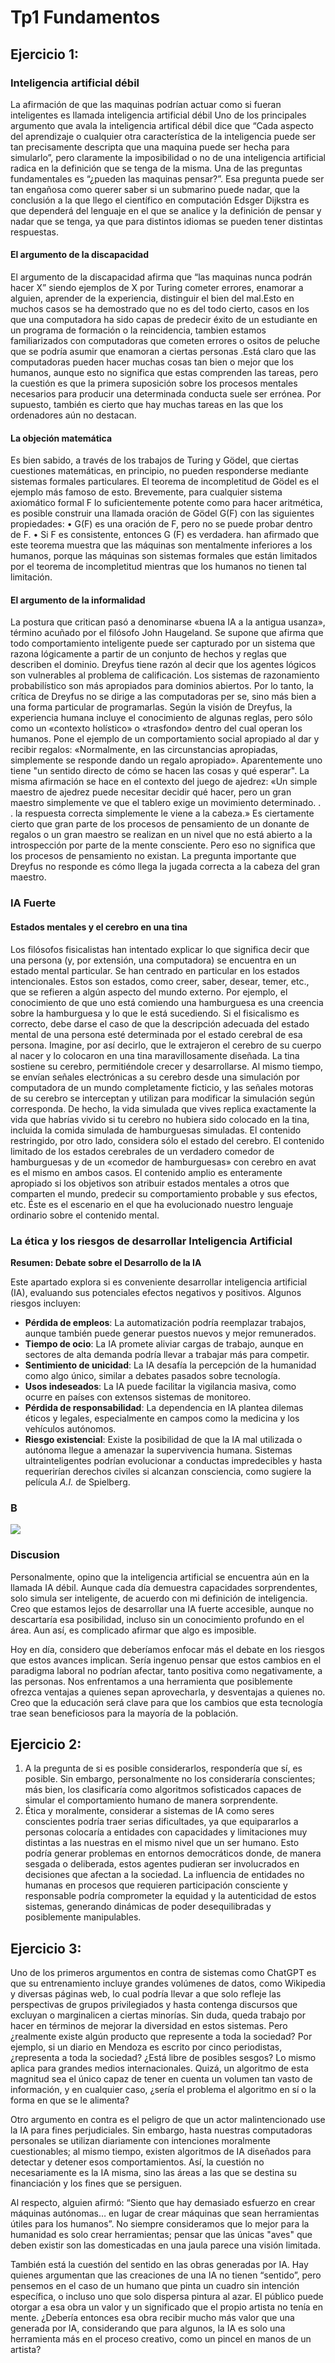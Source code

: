 # Tp1 Fundamentos

## Ejercicio 1:
### Inteligencia artificial débil
La afirmación de que las maquinas podrían actuar como si fueran inteligentes es llamada inteligencia artificial débil
Uno de los principales argumento que avala la inteligencia artifical débil dice que “Cada aspecto del aprendizaje o cualquier otra característica de la inteligencia puede ser tan precisamente descripta que una maquina puede ser hecha para simularlo”, pero claramente la imposibilidad o no de una inteligencia artificial radica en la definición que se tenga de la misma. 
Una de las preguntas fundamentales es “¿pueden las maquinas pensar?”. Esa pregunta puede ser tan engañosa como querer saber si un submarino puede nadar, que la conclusión a la que llego el científico en computación Edsger Dijkstra es que dependerá del lenguaje en el que se analice y la definición de pensar y nadar que se tenga, ya que para distintos idiomas se pueden tener distintas respuestas.
#### El argumento de la discapacidad
El argumento de la discapacidad afirma que “las maquinas nunca podrán hacer X” siendo ejemplos de X por Turing cometer errores, enamorar a alguien, aprender de la experiencia, distinguir el bien del mal.Esto en muchos casos se ha demostrado que no es del todo cierto, casos en los que una computadora ha sido capas de predecir éxito de un estudiante en un programa de formación o la reincidencia, tambien estamos familiarizados con computadoras que cometen errores o ositos de peluche que se podría asumir que enamoran a ciertas personas .Está claro que las computadoras pueden hacer muchas cosas tan bien o mejor que los humanos, aunque esto no significa que estas comprenden las tareas, pero la cuestión es que la primera suposición sobre los procesos mentales necesarios para producir una determinada conducta suele ser errónea. Por supuesto, también es cierto que hay muchas tareas en las que los ordenadores aún no destacan.
#### La objeción matemática
Es bien sabido, a través de los trabajos de Turing y Gödel, que ciertas cuestiones matemáticas, en principio, no pueden responderse mediante sistemas formales particulares. El teorema de incompletitud de Gödel es el ejemplo más famoso de esto. Brevemente, para cualquier sistema axiomático formal F lo suficientemente potente como para hacer aritmética, es posible construir una llamada oración de Gödel G(F) con las siguientes propiedades:
    • G(F) es una oración de F, pero no se puede probar dentro de F.
    • Si F es consistente, entonces G (F) es verdadera.
han afirmado que este teorema muestra que las máquinas son mentalmente inferiores a los humanos, porque las máquinas son sistemas formales que están limitados por el teorema de incompletitud mientras que los humanos no tienen tal limitación.
#### El argumento de la informalidad
La postura que critican pasó a denominarse «buena IA a la antigua usanza», término acuñado por el filósofo John Haugeland. Se supone que afirma que todo comportamiento inteligente puede ser capturado por un sistema que razona lógicamente a partir de un conjunto de hechos y reglas que describen el dominio. Dreyfus tiene razón al decir que los agentes lógicos son vulnerables al problema de calificación. Los sistemas de razonamiento probabilístico son más apropiados para dominios abiertos. Por lo tanto, la crítica de Dreyfus no se dirige a las computadoras per se, sino más bien a una forma particular de programarlas. 
Según la visión de Dreyfus, la experiencia humana incluye el conocimiento de algunas reglas, pero sólo como un «contexto holístico» o «trasfondo» dentro del cual operan los humanos. Pone el ejemplo de un comportamiento social apropiado al dar y recibir regalos: «Normalmente, en las circunstancias apropiadas, simplemente se responde dando un regalo apropiado». Aparentemente uno tiene "un sentido directo de cómo se hacen las cosas y qué esperar". La misma afirmación se hace en el contexto del juego de ajedrez: «Un simple maestro de ajedrez puede necesitar decidir qué hacer, pero un gran maestro simplemente ve que el tablero exige un movimiento determinado. . . la respuesta correcta simplemente le viene a la cabeza.» Es ciertamente cierto que gran parte de los procesos de pensamiento de un donante de regalos o un gran maestro se realizan en un nivel que no está abierto a la introspección por parte de la mente consciente. Pero eso no significa que los procesos de pensamiento no existan. La pregunta importante que Dreyfus no responde es cómo llega la jugada correcta a la cabeza del gran maestro.
### IA Fuerte
#### Estados mentales y el cerebro en una tina
Los filósofos fisicalistas han intentado explicar lo que significa decir que una persona (y, por extensión, una computadora) se encuentra en un estado mental particular. Se han centrado en particular en los estados intencionales. Estos son estados, como creer, saber, desear, temer, etc., que se refieren a algún aspecto del mundo externo. Por ejemplo, el conocimiento de que uno está comiendo una hamburguesa es una creencia sobre la hamburguesa y lo que le está sucediendo.
Si el fisicalismo es correcto, debe darse el caso de que la descripción adecuada del estado mental de una persona esté determinada por el estado cerebral de esa persona. Imagine, por así decirlo, que le extrajeron el cerebro de su cuerpo al nacer y lo colocaron en una tina maravillosamente diseñada. La tina sostiene su cerebro, permitiéndole crecer y desarrollarse. Al mismo tiempo, se envían señales electrónicas a su cerebro desde una simulación por computadora de un mundo completamente ficticio, y las señales motoras de su cerebro se interceptan y utilizan para modificar la simulación según corresponda. De hecho, la vida simulada que vives replica exactamente la vida que habrías vivido si tu cerebro no hubiera sido colocado en la tina, incluida la comida simulada de hamburguesas simuladas. El contenido restringido, por otro lado, considera sólo el estado del cerebro. El contenido limitado de los estados cerebrales de un verdadero comedor de hamburguesas y de un «comedor de hamburguesas» con cerebro en avat es el mismo en ambos casos.
El contenido amplio es enteramente apropiado si los objetivos son atribuir estados mentales a otros que comparten el mundo, predecir su comportamiento probable y sus efectos, etc. Éste es el escenario en el que ha evolucionado nuestro lenguaje ordinario sobre el contenido mental.
### La ética y los riesgos de desarrollar Inteligencia Artificial
**Resumen: Debate sobre el Desarrollo de la IA**

Este apartado explora si es conveniente desarrollar inteligencia artificial (IA), evaluando sus potenciales efectos negativos y positivos. Algunos riesgos incluyen:

- **Pérdida de empleos**: La automatización podría reemplazar trabajos, aunque también puede generar puestos nuevos y mejor remunerados.
- **Tiempo de ocio**: La IA promete aliviar cargas de trabajo, aunque en sectores de alta demanda podría llevar a trabajar más para competir.
- **Sentimiento de unicidad**: La IA desafía la percepción de la humanidad como algo único, similar a debates pasados sobre tecnología.
- **Usos indeseados**: La IA puede facilitar la vigilancia masiva, como ocurre en países con extensos sistemas de monitoreo.
- **Pérdida de responsabilidad**: La dependencia en IA plantea dilemas éticos y legales, especialmente en campos como la medicina y los vehículos autónomos.
- **Riesgo existencial**: Existe la posibilidad de que la IA mal utilizada o autónoma llegue a amenazar la supervivencia humana. Sistemas ultrainteligentes podrían evolucionar a conductas impredecibles y hasta requerirían derechos civiles si alcanzan consciencia, como sugiere la película *A.I.* de Spielberg.


### B
![](InteligenciaArtificial.png)

### Discusion 
Personalmente, opino que la inteligencia artificial se encuentra aún en la llamada IA débil. Aunque cada día demuestra capacidades sorprendentes, solo simula ser inteligente, de acuerdo con mi definición de inteligencia. Creo que estamos lejos de desarrollar una IA fuerte accesible, aunque no descartaría esa posibilidad, incluso sin un conocimiento profundo en el área. Aun así, es complicado afirmar que algo es imposible.

Hoy en día, considero que deberíamos enfocar más el debate en los riesgos que estos avances implican. Sería ingenuo pensar que estos cambios en el paradigma laboral no podrían afectar, tanto positiva como negativamente, a las personas. Nos enfrentamos a una herramienta que posiblemente ofrezca ventajas a quienes sepan aprovecharla, y desventajas a quienes no. Creo que la educación será clave para que los cambios que esta tecnología trae sean beneficiosos para la mayoría de la población.

## Ejercicio 2:
1. A la pregunta de si es posible considerarlos, respondería que sí, es posible. Sin embargo, personalmente no los consideraría conscientes; más bien, los clasificaría como algoritmos sofisticados capaces de simular el comportamiento humano de manera sorprendente.
2. Ética y moralmente, considerar a sistemas de IA como seres conscientes podría traer serias dificultades, ya que equipararlos a personas colocaría a entidades con capacidades y limitaciones muy distintas a las nuestras en el mismo nivel que un ser humano. Esto podría generar problemas en entornos democráticos donde, de manera sesgada o deliberada, estos agentes pudieran ser involucrados en decisiones que afectan a la sociedad. La influencia de entidades no humanas en procesos que requieren participación consciente y responsable podría comprometer la equidad y la autenticidad de estos sistemas, generando dinámicas de poder desequilibradas y posiblemente manipulables.

## Ejercicio 3:
Uno de los primeros argumentos en contra de sistemas como ChatGPT es que su entrenamiento incluye grandes volúmenes de datos, como Wikipedia y diversas páginas web, lo cual podría llevar a que solo refleje las perspectivas de grupos privilegiados y hasta contenga discursos que excluyan o marginalicen a ciertas minorías. Sin duda, queda trabajo por hacer en términos de mejorar la diversidad en estos sistemas. Pero ¿realmente existe algún producto que represente a toda la sociedad? Por ejemplo, si un diario en Mendoza es escrito por cinco periodistas, ¿representa a toda la sociedad? ¿Está libre de posibles sesgos? Lo mismo aplica para grandes medios internacionales. Quizá, un algoritmo de esta magnitud sea el único capaz de tener en cuenta un volumen tan vasto de información, y en cualquier caso, ¿sería el problema el algoritmo en sí o la forma en que se le alimenta?

Otro argumento en contra es el peligro de que un actor malintencionado use la IA para fines perjudiciales. Sin embargo, hasta nuestras computadoras personales se utilizan diariamente con intenciones moralmente cuestionables; al mismo tiempo, existen algoritmos de IA diseñados para detectar y detener esos comportamientos. Así, la cuestión no necesariamente es la IA misma, sino las áreas a las que se destina su financiación y los fines que se persiguen.

Al respecto, alguien afirmó: “Siento que hay demasiado esfuerzo en crear máquinas autónomas… en lugar de crear máquinas que sean herramientas útiles para los humanos”. No siempre consideramos que lo mejor para la humanidad es solo crear herramientas; pensar que las únicas "aves" que deben existir son las domesticadas en una jaula parece una visión limitada. 

También está la cuestión del sentido en las obras generadas por IA. Hay quienes argumentan que las creaciones de una IA no tienen “sentido”, pero pensemos en el caso de un humano que pinta un cuadro sin intención específica, o incluso uno que solo dispersa pintura al azar. El público puede otorgar a esa obra un valor y un significado que el propio artista no tenía en mente. ¿Debería entonces esa obra recibir mucho más valor que una generada por IA, considerando que para algunos, la IA es solo una herramienta más en el proceso creativo, como un pincel en manos de un artista?